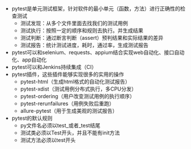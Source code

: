 - pytest是单元测试框架，针对软件的最小单元（函数，方法）进行正确性的检查测试
	- 测试发现：从多个文件里面去找我们的测试用例
	- 测试执行：按照一定的顺序和规则去执行。并生成结果
	- 测试判断：通过断言判断（assert）预判结果和实际结果的差异
	- 测试报告：统计测试进度，耗时，通过率，生成测试报告
- pytest可以和selenium、requests、appium结合实现web自动化、接口自动化、app自动化
- pytest可以和Jenkins持续集成（CI）
- pytest插件，这些插件能够实现很多的实用的操作
	- pytest-html（生成html格式的自动化测试报告）
	- pytest-xdist（测试用例分布式执行，多CPU分发）
	- pytest-ordering（用户改变测试用例的执行顺序）
	- pytest-rerunfailures（用例失败后重跑）
	- allure-pytest（用于生成美观的测试报告）
- pytest的默认规则
	- py文件名必须以test_或者_test结尾
	- 测试类必须以Test开头，并且不能有init方法
	- 测试方法必须以test开头
